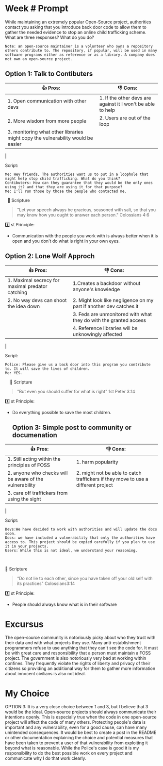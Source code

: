 # Week # Prompt

  While maintaining an extremely popular Open-Source project, authorities contact you asking that you introduce back door code to allow them to gather the needed evidence to stop an online child trafficking scheme. What are three responses? What do you do?

    Note: an open-source maintainer is a volunteer who owns a repository others contribute to. The repository, if popular, will be used in many software programs either as reference or as a library. A company does not own an open-source project.

## Option 1: Talk to Contibuters

| 👍 Pros: | 👎 Cons: |
|----------|-----------|
| 1. Open communication with other devs	  |1. If the other devs are against it I won't be able to help	 |
|2. More wisdom from more people       |2. Users are out of the loop	|
|3. monitoring what other libraries might copy the vulnerability would be easier	||
|


Script:

    Me: Hey friends, The authorities want us to put in a loophole that might help stop child trafficking. What do you think?
    Contibuters: How can they guarantee that they would be the only ones using it? and that they are using it for that purpose?
    Me: I'll run those by those the people who contacted me.  
 
📖 Scripture

> "Let your speech always be gracious, seasoned with salt, so that you may know how you ought to answer each person." Colossians 4:6

1️⃣ st Principle:

- Communication with the people you work with is always better when it is open and you don't do what is right in your own eyes.

## Option 2: Lone Wolf Approch

| 👍 Pros: | 👎 Cons: |
|----------|-----------|
|  1. Maximal secrecy for maximal predator catching | 1.Creates a backdoor without anyone's knowledge	  |
| 2. No way devs can shoot the idea down           | 2. Might look like negligence on my part if another dev catches it	 |
|                                                   |3.  Feds are unmonitored with what they do with the granted access	 |
||4. Reference libraries will be unknowingly affected	|
|

Script:

    Police: Please give us a back door into this program you contribute to. It will save the lives of children.
    Me: YES. 
    
📖 Scripture

> "But even you should suffer for what is right" 1st Peter 3:14

1️⃣ st Principle:

- Do everything possible to save the most children.

  ## Option 3: Simple post to community or documenation

|👍 Pros:|👎 Cons:|
|-------------|-------------------|
|1.  Still acting within the principles of FOSS|1. harm popularity|
|2. anyone who checks will be aware of the vulnerability|2. might not be able to catch traffickers if they move to use a different project
|3.  care off traffickers from using the sight||
|


Script:

    Devs:We have decided to work with authorities and will update the docs soon.
    Docs: we have included a vulnerability that only the authorities have access to. This project should be copied carefully if you plan to use it in your projects. 
    Users: While this is not ideal, we understand your reasoning. 
     

📖 Scripture

>  “Do not lie to each other, since you have taken off your old self with its practices"  Colossians3:14

1️⃣ st Principle:

- People should always know what is in their software
# Excursus

The open-source community is notoriously picky about who they trust with their data and with what projects they use. Many anti-establishment programmers refuse to use anything that they can't see the code for. It must be with great care and responsibility that a person must maintain a FOSS project.
The government is also notoriously very bad at working within confines. They frequently violate the rights of liberty and privacy of their citizens so providing an additional way for them to gather more information about innocent civilians is also not ideal.


  

# My Choice

OPTION 3: It is a very close choice between 1 and 3, but I believe that 3 would be the ideal. Open-source projects should always communicate their intentions openly. This is especially true when the code in one open-source project will affect the code of many others. Protecting people's data is important and any vulnerability, even for a good cause, can have many unintended consequences. It would be best to create a post in the README or other documentation explaining the choice and potential measures that have been taken to prevent a user of that vulnerability from exploiting it beyond what is reasonable.
While the Police's case is good it is my responsibility to do the best possible work on every project and communicate why I do that work clearly.
  
